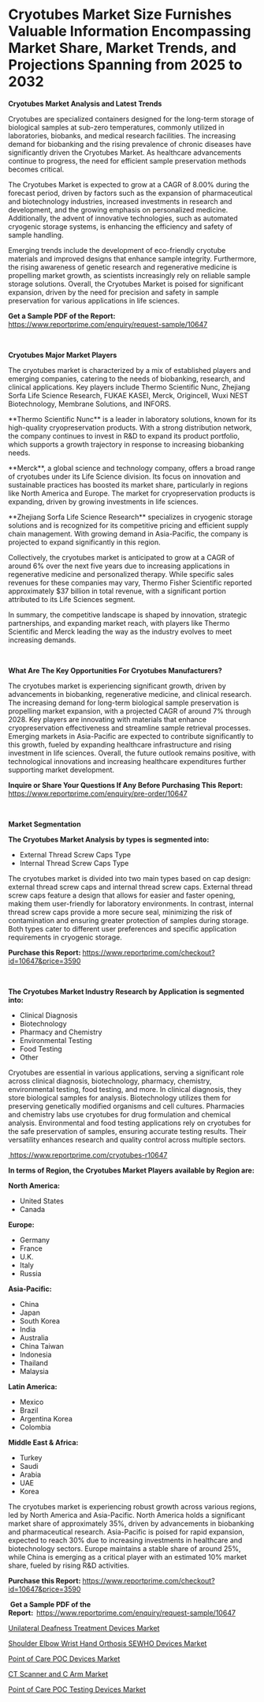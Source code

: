 <p><h1>Cryotubes Market Size Furnishes Valuable Information Encompassing Market Share, Market Trends, and Projections Spanning from 2025 to 2032</h1></p><p><strong>Cryotubes Market Analysis and Latest Trends</strong></p>
<p><p>Cryotubes are specialized containers designed for the long-term storage of biological samples at sub-zero temperatures, commonly utilized in laboratories, biobanks, and medical research facilities. The increasing demand for biobanking and the rising prevalence of chronic diseases have significantly driven the Cryotubes Market. As healthcare advancements continue to progress, the need for efficient sample preservation methods becomes critical. </p><p>The Cryotubes Market is expected to grow at a CAGR of 8.00% during the forecast period, driven by factors such as the expansion of pharmaceutical and biotechnology industries, increased investments in research and development, and the growing emphasis on personalized medicine. Additionally, the advent of innovative technologies, such as automated cryogenic storage systems, is enhancing the efficiency and safety of sample handling.</p><p>Emerging trends include the development of eco-friendly cryotube materials and improved designs that enhance sample integrity. Furthermore, the rising awareness of genetic research and regenerative medicine is propelling market growth, as scientists increasingly rely on reliable sample storage solutions. Overall, the Cryotubes Market is poised for significant expansion, driven by the need for precision and safety in sample preservation for various applications in life sciences.</p></p>
<p><strong>Get a Sample PDF of the Report:&nbsp;</strong> <a href="https://www.reportprime.com/enquiry/request-sample/10647?utm_campaign=8&utm_medium=2&utm_source=Github&utm_content=ia&utm_term=20032025&utm_id=cryotubes">https://www.reportprime.com/enquiry/request-sample/10647</a></p>
<p>&nbsp;</p>
<p><strong>Cryotubes Major Market Players</strong></p>
<p><p>The cryotubes market is characterized by a mix of established players and emerging companies, catering to the needs of biobanking, research, and clinical applications. Key players include Thermo Scientific Nunc, Zhejiang Sorfa Life Science Research, FUKAE KASEI, Merck, Origincell, Wuxi NEST Biotechnology, Membrane Solutions, and INFORS.</p><p>**Thermo Scientific Nunc** is a leader in laboratory solutions, known for its high-quality cryopreservation products. With a strong distribution network, the company continues to invest in R&D to expand its product portfolio, which supports a growth trajectory in response to increasing biobanking needs.</p><p>**Merck**, a global science and technology company, offers a broad range of cryotubes under its Life Science division. Its focus on innovation and sustainable practices has boosted its market share, particularly in regions like North America and Europe. The market for cryopreservation products is expanding, driven by growing investments in life sciences.</p><p>**Zhejiang Sorfa Life Science Research** specializes in cryogenic storage solutions and is recognized for its competitive pricing and efficient supply chain management. With growing demand in Asia-Pacific, the company is projected to expand significantly in this region.</p><p>Collectively, the cryotubes market is anticipated to grow at a CAGR of around 6% over the next five years due to increasing applications in regenerative medicine and personalized therapy. While specific sales revenues for these companies may vary, Thermo Fisher Scientific reported approximately $37 billion in total revenue, with a significant portion attributed to its Life Sciences segment.</p><p>In summary, the competitive landscape is shaped by innovation, strategic partnerships, and expanding market reach, with players like Thermo Scientific and Merck leading the way as the industry evolves to meet increasing demands.</p></p>
<p>&nbsp;</p>
<p><strong>What Are The Key Opportunities For Cryotubes Manufacturers?</strong></p>
<p><p>The cryotubes market is experiencing significant growth, driven by advancements in biobanking, regenerative medicine, and clinical research. The increasing demand for long-term biological sample preservation is propelling market expansion, with a projected CAGR of around 7% through 2028. Key players are innovating with materials that enhance cryopreservation effectiveness and streamline sample retrieval processes. Emerging markets in Asia-Pacific are expected to contribute significantly to this growth, fueled by expanding healthcare infrastructure and rising investment in life sciences. Overall, the future outlook remains positive, with technological innovations and increasing healthcare expenditures further supporting market development.</p></p>
<p><strong>Inquire or Share Your Questions If Any Before Purchasing This Report:</strong> <a href="https://www.reportprime.com/enquiry/pre-order/10647?utm_campaign=8&utm_medium=2&utm_source=Github&utm_content=ia&utm_term=20032025&utm_id=cryotubes">https://www.reportprime.com/enquiry/pre-order/10647</a></p>
<p>&nbsp;</p>
<p><strong>Market Segmentation</strong></p>
<p><strong>The Cryotubes Market Analysis by types is segmented into:</strong></p>
<p><ul><li>External Thread Screw Caps Type</li><li>Internal Thread Screw Caps Type</li></ul></p>
<p><p>The cryotubes market is divided into two main types based on cap design: external thread screw caps and internal thread screw caps. External thread screw caps feature a design that allows for easier and faster opening, making them user-friendly for laboratory environments. In contrast, internal thread screw caps provide a more secure seal, minimizing the risk of contamination and ensuring greater protection of samples during storage. Both types cater to different user preferences and specific application requirements in cryogenic storage.</p></p>
<p><strong>Purchase this Report:&nbsp;</strong><a href="https://www.reportprime.com/checkout?id=10647&price=3590&utm_campaign=8&utm_medium=2&utm_source=Github&utm_content=ia&utm_term=20032025&utm_id=cryotubes">https://www.reportprime.com/checkout?id=10647&price=3590</a></p>
<p>&nbsp;</p>
<p><strong>The Cryotubes Market Industry Research by Application is segmented into:</strong></p>
<p><ul><li>Clinical Diagnosis</li><li>Biotechnology</li><li>Pharmacy and Chemistry</li><li>Environmental Testing</li><li>Food Testing</li><li>Other</li></ul></p>
<p><p>Cryotubes are essential in various applications, serving a significant role across clinical diagnosis, biotechnology, pharmacy, chemistry, environmental testing, food testing, and more. In clinical diagnosis, they store biological samples for analysis. Biotechnology utilizes them for preserving genetically modified organisms and cell cultures. Pharmacies and chemistry labs use cryotubes for drug formulation and chemical analysis. Environmental and food testing applications rely on cryotubes for the safe preservation of samples, ensuring accurate testing results. Their versatility enhances research and quality control across multiple sectors.</p></p>
<p><a href="https://www.reportprime.com/cryotubes-r10647?utm_campaign=8&utm_medium=2&utm_source=Github&utm_content=ia&utm_term=20032025&utm_id=cryotubes">&nbsp;https://www.reportprime.com/cryotubes-r10647</a></p>
<p><strong>In terms of Region, the Cryotubes Market Players available by Region are:</strong></p>
<p>
    <p> <strong> North America: </strong>
        <ul>
            <li>United States</li>
            <li>Canada</li>
        </ul>
        </p> 
    <p> <strong> Europe: </strong>
        <ul>
            <li>Germany</li>
            <li>France</li>
            <li>U.K.</li>
            <li>Italy</li>
            <li>Russia</li>
        </ul>
        </p> 
    <p> <strong> Asia-Pacific: </strong>
        <ul>
            <li>China</li>
            <li>Japan</li>
            <li>South Korea</li>
            <li>India</li>
            <li>Australia</li>
            <li>China Taiwan</li>
            <li>Indonesia</li>
            <li>Thailand</li>
            <li>Malaysia</li>
        </ul>
        </p> 
    <p> <strong> Latin America: </strong>
        <ul>
            <li>Mexico</li>
            <li>Brazil</li>
            <li>Argentina Korea</li>
            <li>Colombia</li>
        </ul>
        </p> 
    <p> <strong> Middle East & Africa: </strong>
        <ul>
            <li>Turkey</li>
            <li>Saudi</li>
            <li>Arabia</li>
            <li>UAE</li>
            <li>Korea</li>
        </ul>
    </p>
    </p>
<p><p>The cryotubes market is experiencing robust growth across various regions, led by North America and Asia-Pacific. North America holds a significant market share of approximately 35%, driven by advancements in biobanking and pharmaceutical research. Asia-Pacific is poised for rapid expansion, expected to reach 30% due to increasing investments in healthcare and biotechnology sectors. Europe maintains a stable share of around 25%, while China is emerging as a critical player with an estimated 10% market share, fueled by rising R&D activities.</p></p>
<p><strong>Purchase this Report: </strong><a href="https://www.reportprime.com/checkout?id=10647&price=3590&utm_campaign=8&utm_medium=2&utm_source=Github&utm_content=ia&utm_term=20032025&utm_id=cryotubes">https://www.reportprime.com/checkout?id=10647&price=3590</a></p>
<p>&nbsp;<strong>Get a Sample PDF of the Report:&nbsp;&nbsp;</strong><a href="https://www.reportprime.com/enquiry/request-sample/10647?utm_campaign=8&utm_medium=2&utm_source=Github&utm_content=ia&utm_term=20032025&utm_id=cryotubes">https://www.reportprime.com/enquiry/request-sample/10647</a></p>
<p><strong></strong></p>
<p><p><a href="https://github.com/shpirttangim48/Market-Research-Report-List-1/blob/main/unilateral-deafness-treatment-devices-market.md?utm_campaign=8&utm_medium=2&utm_source=Github&utm_content=ia&utm_term=20032025&utm_id=cryotubes">Unilateral Deafness Treatment Devices Market</a></p><p><a href="https://github.com/lugnabirue/Market-Research-Report-List-1/blob/main/shoulder-elbow-wrist-hand-orthosis-sewho-devices-market.md?utm_campaign=8&utm_medium=2&utm_source=Github&utm_content=ia&utm_term=20032025&utm_id=cryotubes">Shoulder Elbow Wrist Hand Orthosis SEWHO Devices Market</a></p><p><a href="https://github.com/marteionun0/Market-Research-Report-List-1/blob/main/point-of-care-poc-devices-market.md?utm_campaign=8&utm_medium=2&utm_source=Github&utm_content=ia&utm_term=20032025&utm_id=cryotubes">Point of Care POC Devices Market</a></p><p><a href="https://github.com/gakpasulgun/Market-Research-Report-List-1/blob/main/ct-scanner-and-c-arm-market.md?utm_campaign=8&utm_medium=2&utm_source=Github&utm_content=ia&utm_term=20032025&utm_id=cryotubes">CT Scanner and C Arm Market</a></p><p><a href="https://github.com/braisykhwezi/Market-Research-Report-List-1/blob/main/point-of-care-poc-testing-devices-market.md?utm_campaign=8&utm_medium=2&utm_source=Github&utm_content=ia&utm_term=20032025&utm_id=cryotubes">Point of Care POC Testing Devices Market</a></p></p>